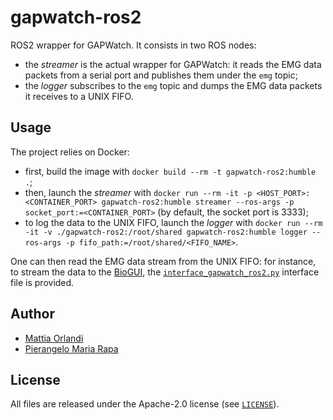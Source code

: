 # gapwatch-ros2
ROS2 wrapper for GAPWatch. It consists in two ROS nodes:

- the _streamer_ is the actual wrapper for GAPWatch: it reads the EMG data packets from a serial port and publishes them under the `emg` topic;
- the _logger_ subscribes to the `emg` topic and dumps the EMG data packets it receives to a UNIX FIFO.

## Usage
The project relies on Docker:

- first, build the image with `docker build --rm -t gapwatch-ros2:humble .`;
- then, launch the _streamer_ with `docker run --rm -it -p <HOST_PORT>:<CONTAINER_PORT> gapwatch-ros2:humble streamer --ros-args -p socket_port:=<CONTAINER_PORT>` (by default, the socket port is 3333);
- to log the data to the UNIX FIFO, launch the _logger_ with `docker run --rm -it -v ./gapwatch-ros2:/root/shared gapwatch-ros2:humble logger --ros-args -p fifo_path:=/root/shared/<FIFO_NAME>`.

One can then read the EMG data stream from the UNIX FIFO: for instance, to stream the data to the [BioGUI](https://github.com/pulp-bio/biogui), the [`interface_gapwatch_ros2.py`](https://github.com/pulp-bio/emg-ros2/blob/main/gapwatch-ros2/interface_gapwatch_ros2.py) interface file is provided.

## Author
- [Mattia Orlandi](https://www.unibo.it/sitoweb/mattia.orlandi/en)
- [Pierangelo Maria Rapa](https://www.unibo.it/sitoweb/pierangelomaria.rapa/en)

## License
All files are released under the Apache-2.0 license (see [`LICENSE`](https://github.com/pulp-bio/emg-ros2/blob/main/LICENSE)).